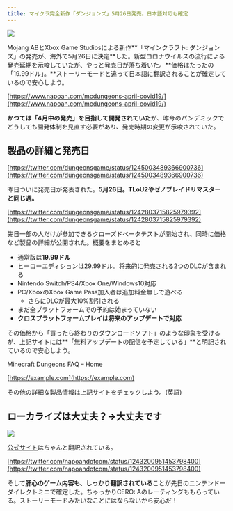 ```yaml
---
title: マイクラ完全新作「ダンジョンズ」5月26日発売。日本語対応も確定
---
```


![](https://cdn-ak.f.st-hatena.com/images/fotolife/s/sasigume/20210208/20210208100913.png)

Mojang ABとXbox Game Studiosによる新作**「マインクラフト: ダンジョンズ」の発売が、海外で5月26日に決定**した。新型コロナウイルスの流行による発売延期を示唆していたが、やっと発売日が落ち着いた。**価格はたったの「19.99ドル」。**ストーリーモードと違って日本語に翻訳されることが確定しているので安心しよう。

[https://www.napoan.com/mcdungeons-april-covid19/](https://www.napoan.com/mcdungeons-april-covid19/)

**かつては「4月中の発売」を目指して開発されていた**が、昨今のパンデミックでどうしても開発体制を見直す必要があり、発売時期の変更が示唆されていた。

## 製品の詳細と発売日

[https://twitter.com/dungeonsgame/status/1245003489366900736](https://twitter.com/dungeonsgame/status/1245003489366900736)

昨日ついに発売日が発表された。**5月26日。TLoU2やゼノブレイドリマスターと同じ週。**

[https://twitter.com/dungeonsgame/status/1242803715825979392](https://twitter.com/dungeonsgame/status/1242803715825979392)

先日一部の人だけが参加できるクローズドベータテストが開始され、同時に価格など製品の詳細が公開された。概要をまとめると

*   通常版は**19.99ドル**
*   ヒーローエディションは29.99ドル。将来的に発売される2つのDLCが含まれる
*   Nintendo Switch/PS4/Xbox One/Windows10対応
*   PC/XboxのXbox Game Pass加入者は追加料金無しで遊べる
    *   さらにDLCが最大10%割引される
*   まだ全プラットフォームでの予約は始まっていない
*   **クロスプラットフォームプレイは将来のアップデートで対応**

その価格から「買ったら終わりのダウンロードソフト」のような印象を受けるが、上記サイトには**「無料アップデートの配信を予定している」**と明記されているので安心しよう。

Minecraft Dungeons FAQ – Home

[https://example.com](https://example.com)

その他の詳細な製品情報は上記サイトをチェックしよう。(英語)

## ローカライズは大丈夫？→大丈夫です

![](https://cdn-ak.f.st-hatena.com/images/fotolife/s/sasigume/20210208/20210208100913.png)

[公式サイト](https://www.minecraft.net/ja-jp/about-dungeons)はちゃんと翻訳されている。

[https://twitter.com/napoandotcom/status/1243200951453798400](https://twitter.com/napoandotcom/status/1243200951453798400)

そして**肝心のゲーム内容も、しっかり翻訳されている**ことが先日のニンテンドーダイレクトミニで確定した。ちゃっかりCERO: Aのレーティングももらっている。ストーリーモードみたいなことにはならないから安心だ！
